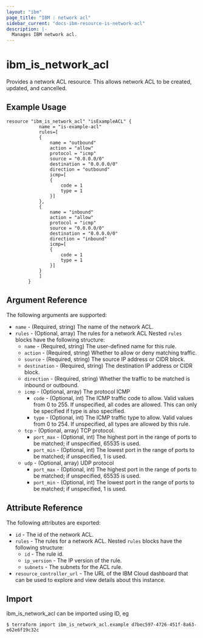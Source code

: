 ```yaml
---
layout: "ibm"
page_title: "IBM : network acl"
sidebar_current: "docs-ibm-resource-is-network-acl"
description: |-
  Manages IBM network acl.
---
```


# ibm\_is_network_acl

Provides a network ACL resource. This allows network ACL to be created, updated, and cancelled.


## Example Usage

```hcl
resource "ibm_is_network_acl" "isExampleACL" {
			name = "is-example-acl"
			rules=[
			{
				name = "outbound"
				action = "allow"
				protocol = "icmp"
				source = "0.0.0.0/0"
				destination = "0.0.0.0/0"
				direction = "outbound"
				icmp=[
				{
					code = 1
					type = 1
				}]
			},
			{
				name = "inbound"
				action = "allow"
				protocol = "icmp"
				source = "0.0.0.0/0"
				destination = "0.0.0.0/0"
				direction = "inbound"
				icmp=[
				{
					code = 1
					type = 1
				}]
			}
			]
		}
```

## Argument Reference

The following arguments are supported:



* `name` - (Required, string) The name of the network ACL.
* `rules` - (Optional, array)   The rules for a network ACL
Nested `rules` blocks have the following structure:
	* `name` - (Required, string) The user-defined name for this rule.
	* `action` - (Required, string) Whether to allow or deny matching traffic.
	* `source` - (Required, string) The source IP address or CIDR block.
	* `destination` - (Required, string) The destination IP address or CIDR block.
	* `direction` - (Required, string) Whether the traffic to be matched is inbound or outbound.
	* `icmp` - (Optional, array) The protocol ICMP
		* `code` - (Optional, int) The ICMP traffic code to allow. Valid values from 0 to 255. If unspecified, all codes are allowed. This can only be specified if type is also specified.
		* `type` - (Optional, int) The ICMP traffic type to allow. Valid values from 0 to 254. If unspecified, all types are allowed by this rule.
	* `tcp` - (Optional, array) TCP protocol.
		* `port_max` - (Optional, int) The highest port in the range of ports to be matched; if unspecified, 65535 is used.
		* `port_min` - (Optional, int) The lowest port in the range of ports to be matched; if unspecified, 1 is used.
	* `udp` - (Optional, array) UDP protocol
		* `port_max` - (Optional, int) The highest port in the range of ports to be matched; if unspecified, 65535 is used.
		* `port_min` - (Optional, int) The lowest port in the range of ports to be matched; if unspecified, 1 is used.
		

## Attribute Reference

The following attributes are exported:

* `id` - The id of the network ACL.
* `rules` - The rules for a network ACL.
Nested `rules` blocks have the following structure:
	* `id` - The rule id.
	* `ip_version` - The IP version of the rule.
	* `subnets` - The subnets for the ACL rule.
* `resource_controller_url` - The URL of the IBM Cloud dashboard that can be used to explore and view details about this instance.


## Import

ibm_is_network_acl can be imported using ID, eg

```
$ terraform import ibm_is_network_acl.example d7bec597-4726-451f-8a63-e62e6f19c32c
```
